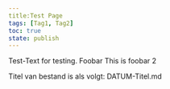```yaml
---
title:Test Page
tags: [Tag1, Tag2]
toc: true
state: publish
---
```

Test-Text for testing. Foobar
This is foobar 2


Titel van bestand is als volgt: DATUM-Titel.md
